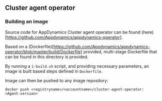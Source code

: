 ## Cluster agent operator

### Building an image

Source code for AppDynamics Cluster agent operator can be found (here)[https://github.com/Appdynamics/appdynamics-operator].

Based on a (Dockerfile)[https://github.com/Appdynamics/appdynamics-operator/blob/master/build/Dockerfile] provided, multi-stage Dockerfile that can be found in this directory is provided.

By running a `1-build.sh` script, and providing necessary parameters, an image is built based steps defined in `Dockerfile`.

Image can then be pushed to any image repository:

`docker push <registryname>/<accountname>/cluster-agent-operator:<Agent-version>`